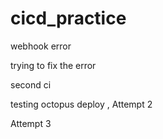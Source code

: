 # cicd_practice

webhook error

trying to fix the error

second ci

testing octopus deploy , Attempt 2

Attempt 3
